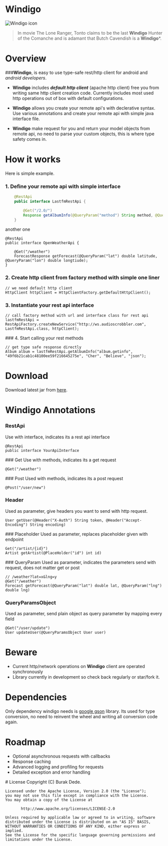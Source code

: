 # Windigo

![Windigo icon](http://cl.ly/image/1m1A3u3W3M2Z/Tonto-depp.jpg)

> In movie The Lone Ranger, Tonto claims to be the last **Windigo** Hunter of the Comanche and is adamant that Butch Cavendish is a **Windigo***.  

# Overview

###**Windigo**, is easy to use type-safe rest/http client for android and *android developers*.  


* **Windigo** includes ***default http client*** (apache http client) free you from writing same http client creation code. Currently includes most used http operations out of box with default configurations.

* **Windigo** allows you create your remote api's with declerative syntax. Use various annotations and create your remote api with simple java interface file.

* **Windigo** make request for you and return your model objects from remote api, no need to parse your custom objects, this is where type safety comes in.  


# How it works

Here is simple example.  
 

### 1. Define your remote api with simple interface
```java
	@RestApi
	public interface LastfmRestApi {

		@Get("/2.0/")
		Response getAlbumInfo(@QueryParam("method") String method, @QueryParam("api_key") String api_key, ...);
	}
```

another one

	@RestApi
	public interface OpenWeatherApi {

		@Get("/weather")
		ForecastResponse getForecast(@QueryParam("lat") double latitude, @QueryParam("lon") double longtiude);
	}

### 2. Create http client from factory method with simple one liner

	// we need default http client
	HttpClient httpClient = HttpClientFactory.getDefaultHttpClient();


### 3. Instantiate your rest api interface

	// call factory method with url and interface class for rest api
	lastfmRestApi = RestApiFactory.createNewService("http://ws.audioscrobbler.com", LastfmRestApi.class, httpClient);
	
### 4. Start calling your rest methods

	// get type safe response directly
	Album album = lastfmRestApi.getAlbumInfo("album.getinfo", "49f6b21cab1c48100ee59f216645275e", "Cher", "Believe", "json");
	  
	
# Download
Download latest jar from [here](https://github.com/burakdd/windigo/raw/master/windigo-release/windigo.jar).  


# Windigo Annotations
### RestApi
Use with interface, indicates its a rest api interface

	@RestApi
	public interface YourApiInterface
	
### Get
Use with methods, indicates its a get request

	@Get("/weather")

### Post
Used with methods, indicates its a post request

	@Post("/user/new")
	
### Header
Used as parameter, give headers you want to send with http request.

	User getUser(@Header("X-Auth") String token, @Header("Accept-Encoding") String encoding)
	
### Placeholder
Used as parameter, replaces placeholder given with endpoint

	Get("/artist/{id}")
	Artist getArtist(@PlaceHolder("id") int id)
		
### QueryParam
Used as parameter, indicates the parameters send with request, does not matter get or post

	// /weather?lat=x&lng=y
	@Get("/weather")
	Forecast getForecast(@QueryParam("lat") double lat, @QueryParam("lng") double lng)
	
### QueryParamsObject
Used as parameter, send plain object as query parameter by mapping every field
	
	@Get("/user/update")
	User updateUser(@QueryParamsObject User user)
	  
	  
# Beware
* Current http/network operations on **Windigo** client are operated synchronously
* Library currently in development so check back regularly or star/fork it.  
  

# Dependencies
Only dependency windigo needs is [google gson](https://code.google.com/p/google-gson/) library. Its used for type conversion, no need to reinvent the wheel and writing all conversion code again.  


# Roadmap
* Optional asynchronous requests with callbacks
* Response caching
* Advanced logging and profiling for requests
* Detailed exception and error handling  
  

# License
 	Copyright (C) Burak Dede.
 
 	Licensed under the Apache License, Version 2.0 (the "License");
 	you may not use this file except in compliance with the License.
 	You may obtain a copy of the License at
 
    	   http://www.apache.org/licenses/LICENSE-2.0
 	
 	Unless required by applicable law or agreed to in writing, software
 	distributed under the License is distributed on an "AS IS" BASIS,
 	WITHOUT WARRANTIES OR CONDITIONS OF ANY KIND, either express or implied.
 	See the License for the specific language governing permissions and
 	limitations under the License.

  
